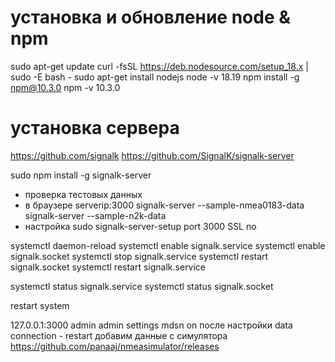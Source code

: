 # установка и обновление node & npm
sudo apt-get update
curl -fsSL https://deb.nodesource.com/setup_18.x | sudo -E bash -
sudo apt-get install nodejs
node -v
18.19
npm install -g npm@10.3.0
npm -v
10.3.0

# установка сервера
https://github.com/signalk
https://github.com/SignalK/signalk-server

sudo npm install -g signalk-server
- проверка тестовых данных
- в браузере serverip:3000
signalk-server --sample-nmea0183-data
signalk-server --sample-n2k-data
- настройка
sudo signalk-server-setup
port 3000
SSL no

systemctl daemon-reload
systemctl enable signalk.service
systemctl enable signalk.socket
systemctl stop signalk.service
systemctl restart signalk.socket
systemctl restart signalk.service

systemctl status signalk.service
systemctl status signalk.socket

restart system

127.0.0.1:3000
admin admin
settings mdsn on
после настройки data connection - restart
добавим данные с симулятора 
https://github.com/panaaj/nmeasimulator/releases


